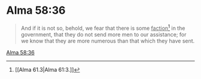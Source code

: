 # Alma 58:36

> And if it is not so, behold, we fear that there is some <u>faction</u>[^a] in the government, that they do not send more men to our assistance; for we know that they are more numerous than that which they have sent.

[Alma 58:36](https://www.churchofjesuschrist.org/study/scriptures/bofm/alma/58?lang=eng&id=p36#p36)


[^a]: [[Alma 61.3|Alma 61:3.]]
